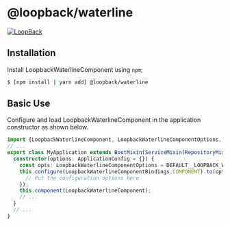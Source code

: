 # @loopback/waterline

[![LoopBack](https://github.com/strongloop/loopback-next/raw/master/docs/site/imgs/branding/Powered-by-LoopBack-Badge-(blue)-@2x.png)](http://loopback.io/)

## Installation

Install LoopbackWaterlineComponent using `npm`;

```sh
$ [npm install | yarn add] @loopback/waterline
```

## Basic Use

Configure and load LoopbackWaterlineComponent in the application constructor
as shown below.

```ts
import {LoopbackWaterlineComponent, LoopbackWaterlineComponentOptions, DEFAULT__LOOPBACK_WATERLINE_OPTIONS} from '@loopback/waterline';
// ...
export class MyApplication extends BootMixin(ServiceMixin(RepositoryMixin(RestApplication))) {
  constructor(options: ApplicationConfig = {}) {
    const opts: LoopbackWaterlineComponentOptions = DEFAULT__LOOPBACK_WATERLINE_OPTIONS;
    this.configure(LoopbackWaterlineComponentBindings.COMPONENT).to(opts);
      // Put the configuration options here
    });
    this.component(LoopbackWaterlineComponent);
    // ...
  }
  // ...
}
```
